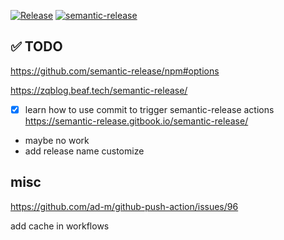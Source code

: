 [![Release](https://github.com/oeyoews/semantictest/actions/workflows/release.yml/badge.svg?branch=main)](https://github.com/oeyoews/semantictest/actions/workflows/release.yml)
[![semantic-release](https://img.shields.io/badge/%20%20%F0%9F%93%A6%F0%9F%9A%80-semantic--release-e10079.svg)](https://github.com/semantic-release/semantic-release)

## ✅ TODO
https://github.com/semantic-release/npm#options

https://zqblog.beaf.tech/semantic-release/

* [x] learn how to use commit to trigger semantic-release actions
  https://semantic-release.gitbook.io/semantic-release/
* maybe no work
* add release name customize

## misc

https://github.com/ad-m/github-push-action/issues/96

add cache in workflows




